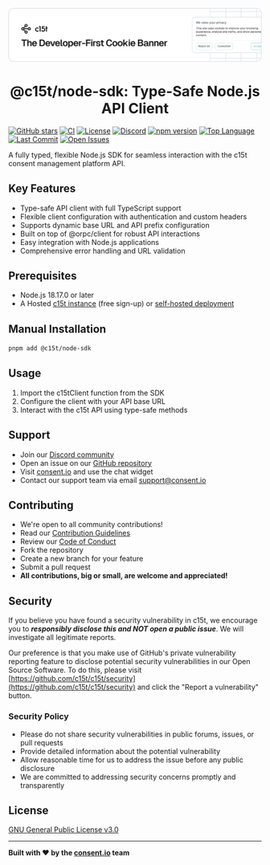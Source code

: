 <p align="center">
  <a href="https://c15t.com?utm_source=github&utm_medium=repopage_%40c15t%2Fnode-sdk" target="_blank" rel="noopener noreferrer">
    <picture>
      <source media="(prefers-color-scheme: dark)" srcset="../../docs/assets/c15t-banner-readme-dark.svg">
      <img src="../../docs/assets/c15t-banner-readme-light.svg" alt="c15t Banner">
    </picture>
  </a>
  <br />
  <h1 align="center">@c15t/node-sdk: Type-Safe Node.js API Client</h1>
</p>

[![GitHub stars](https://img.shields.io/github/stars/c15t/c15t?style=flat-square)](https://github.com/c15t/c15t)
[![CI](https://img.shields.io/github/actions/workflow/status/c15t/c15t/ci.yml?style=flat-square)](https://github.com/c15t/c15t/actions/workflows/ci.yml)
[![License](https://img.shields.io/badge/license-GPL--3.0-blue.svg?style=flat-square)](https://github.com/c15t/c15t/blob/main/LICENSE.md)
[![Discord](https://img.shields.io/discord/1312171102268690493?style=flat-square)](https://c15t.com/discord)
[![npm version](https://img.shields.io/npm/v/%40c15t%2Fnode-sdk?style=flat-square)](https://www.npmjs.com/package/@c15t/node-sdk)
[![Top Language](https://img.shields.io/github/languages/top/c15t/c15t?style=flat-square)](https://github.com/c15t/c15t)
[![Last Commit](https://img.shields.io/github/last-commit/c15t/c15t?style=flat-square)](https://github.com/c15t/c15t/commits/main)
[![Open Issues](https://img.shields.io/github/issues/c15t/c15t?style=flat-square)](https://github.com/c15t/c15t/issues)

A fully typed, flexible Node.js SDK for seamless interaction with the c15t consent management platform API.

## Key Features

- Type-safe API client with full TypeScript support
- Flexible client configuration with authentication and custom headers
- Supports dynamic base URL and API prefix configuration
- Built on top of @orpc/client for robust API interactions
- Easy integration with Node.js applications
- Comprehensive error handling and URL validation

## Prerequisites

- Node.js 18.17.0 or later
- A Hosted [c15t instance](https://consent.io) (free sign-up) or [self-hosted deployment](https://c15t.com/docs/self-host/v2)

## Manual Installation

```bash
pnpm add @c15t/node-sdk
```

## Usage

1. Import the c15tClient function from the SDK
2. Configure the client with your API base URL
3. Interact with the c15t API using type-safe methods

## Support

- Join our [Discord community](https://c15t.com/discord)
- Open an issue on our [GitHub repository](https://github.com/c15t/c15t/issues)
- Visit [consent.io](https://consent.io) and use the chat widget
- Contact our support team via email [support@consent.io](mailto:support@consent.io)

## Contributing

- We're open to all community contributions!
- Read our [Contribution Guidelines](https://c15t.com/docs/oss/contributing)
- Review our [Code of Conduct](https://c15t.com/docs/oss/code-of-conduct)
- Fork the repository
- Create a new branch for your feature
- Submit a pull request
- **All contributions, big or small, are welcome and appreciated!**

## Security

If you believe you have found a security vulnerability in c15t, we encourage you to **_responsibly disclose this and NOT open a public issue_**. We will investigate all legitimate reports.

Our preference is that you make use of GitHub's private vulnerability reporting feature to disclose potential security vulnerabilities in our Open Source Software. To do this, please visit [https://github.com/c15t/c15t/security](https://github.com/c15t/c15t/security) and click the "Report a vulnerability" button.

### Security Policy

- Please do not share security vulnerabilities in public forums, issues, or pull requests
- Provide detailed information about the potential vulnerability
- Allow reasonable time for us to address the issue before any public disclosure
- We are committed to addressing security concerns promptly and transparently

## License

[GNU General Public License v3.0](https://github.com/c15t/c15t/blob/main/LICENSE.md)

---

**Built with ❤️ by the [consent.io](https://www.consent.io) team**
